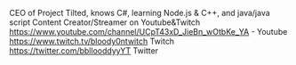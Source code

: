 CEO of Project Tilted, knows C#, learning Node.js & C++, and java/java script
Content Creator/Streamer on Youtube&Twitch
https://www.youtube.com/channel/UCpT43xD_JieBn_wOtbKe_YA - Youtube
https://www.twitch.tv/bloody0ntwitch Twitch
https://twitter.com/bbllooddyyYT Twitter

